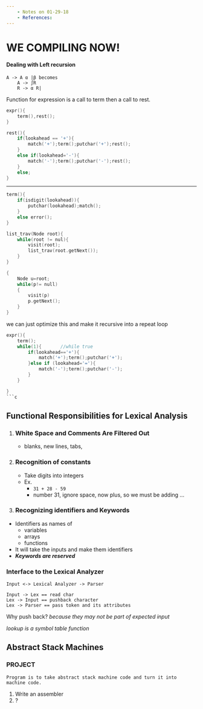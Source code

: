 ```yaml
---
    - Notes on 01-29-18
    - References:
---
```


# WE COMPILING NOW!

#### Dealing with Left recursion

    A -> A α |β becomes
        A -> ∫R
        R -> α R|

Function for expression is a call to term then a call to rest.

```c
expr(){
    term(),rest();
}
```

```c
rest(){
    if(lookahead == '+'){
        match('+');term();putchar('+');rest();
    }
    else if(lookahead='-'){
        match('-');term();putchar('-');rest();
    }
    else;
}
```

---

```c
term(){
    if(isdigit(lookahead)){
        putchar(lookahead);match();
    }
    else error();
}
```

```c
list_trav(Node root){
    while(root != nul){
        visit(root);
        list_trav(root.getNext());
    }
}
```

```c
{
    Node u=root;
    while(p!= null)
    {
        visit(p)
        p.getNext();
    }
}
```

we can just optimize this and make it recursive into a repeat loop

````c
expr(){
    term();
    while(1){       //while true
        if(lookahead=='+'){
            match('+');term();putchar('+');
        }else if (lookahead='='){
            match('-');term();putchar('-');
        }
    }

}
```c
````

## Functional Responsibilities for Lexical Analysis

1. ### White Space and Comments Are Filtered Out
   * blanks, new lines, tabs,
2. ### Recognition of constants
   * Take digits into integers
   * Ex.
     * `31 + 28 - 59`
     * number 31, ignore space, now plus, so we must be adding ...
3. ### Recognizing identifiers and Keywords

* Identifiers as names of
  * variables
  * arrays
  * functions
* It will take the inputs and make them identifiers
* **_Keywords are reserved_**

### Interface to the Lexical Analyzer

    Input <-> Lexical Analyzer -> Parser

    Input -> Lex == read char
    Lex -> Input == pushback character
    Lex -> Parser == pass token and its attributes

Why push back? _because they may not be part of expected input_


*lookup is a symbol table function*

## Abstract Stack Machines
### **PROJECT**
    Program is to take abstract stack machine code and turn it into machine code.
1. Write an assembler
2. ?



